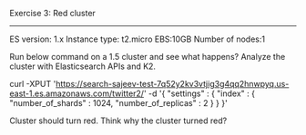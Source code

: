 Exercise 3: Red cluster
**************************
ES version: 1.x
Instance type: t2.micro
EBS:10GB
Number of nodes:1

Run below command on a 1.5 cluster and see what happens? Analyze the cluster with Elasticsearch APIs and K2.

curl -XPUT 'https://search-sajeev-test-7q52y2kv3vtjig3g4qq2hnwpyq.us-east-1.es.amazonaws.com/twitter2/' -d '{
    "settings" : {
        "index" : {
            "number_of_shards" : 1024, 
            "number_of_replicas" : 2 
        }
    }
}'



Cluster should turn red. Think why the cluster turned red?
